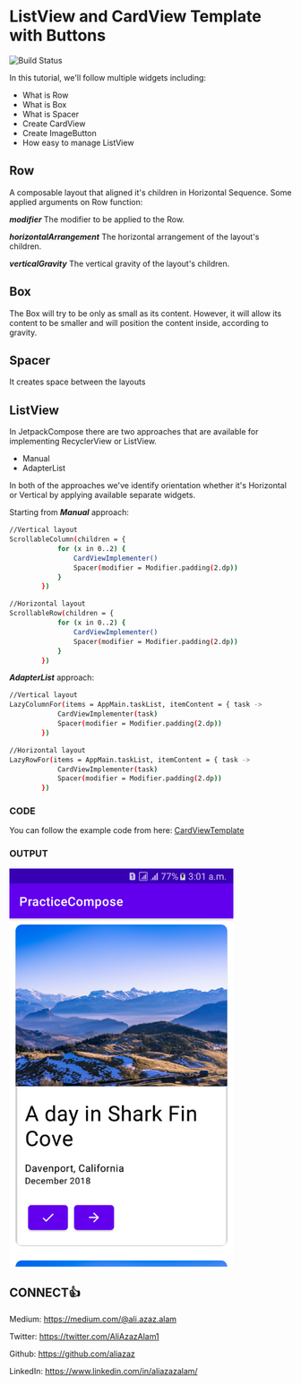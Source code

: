 # ListView and CardView Template with Buttons

![Build Status](https://travis-ci.org/joemccann/dillinger.svg?branch=master)

In this tutorial, we'll follow multiple widgets including:

* What is Row
* What is Box
* What is Spacer
* Create CardView
* Create ImageButton
* How easy to manage ListView

## Row
A composable layout that aligned it's children in Horizontal Sequence. Some applied arguments on Row function:

***modifier*** The modifier to be applied to the Row.

***horizontalArrangement*** The horizontal arrangement of the layout's children.

***verticalGravity*** The vertical gravity of the layout's children.

## Box
The Box will try to be only as small as its content. However, it will allow its content to be smaller and will position the content inside, according to gravity.

## Spacer
It creates space between the layouts

## ListView
In JetpackCompose there are two approaches that are available for implementing RecyclerView or ListView.

* Manual
* AdapterList

In both of the approaches we've identify orientation whether it's Horizontal or Vertical by applying available separate widgets.

Starting from ***Manual*** approach:

```sh
//Vertical layout
ScrollableColumn(children = {
            for (x in 0..2) {
                CardViewImplementer()
                Spacer(modifier = Modifier.padding(2.dp))
            }
        })
```

```sh
//Horizontal layout
ScrollableRow(children = {
            for (x in 0..2) {
                CardViewImplementer()
                Spacer(modifier = Modifier.padding(2.dp))
            }
        })
```

***AdapterList*** approach:

```sh
//Vertical layout
LazyColumnFor(items = AppMain.taskList, itemContent = { task ->
            CardViewImplementer(task)
            Spacer(modifier = Modifier.padding(2.dp))
        })
```

```sh
//Horizontal layout
LazyRowFor(items = AppMain.taskList, itemContent = { task ->
            CardViewImplementer(task)
            Spacer(modifier = Modifier.padding(2.dp))
        })
```

### CODE

You can follow the example code from here: [CardViewTemplate](https://github.com/AliAzaz/PracticeComposeExamples/blob/CardViewTemplate/app/src/main/java/com/example/practicecompose_examples/MainActivity.kt)

### OUTPUT
<img alt="Pic-1" src="https://github.com/AliAzaz/PracticeComposeExamples/blob/ListCardViewTemplate/pic_card.png" width="400"/>



## CONNECT👍
Medium: https://medium.com/@ali.azaz.alam

Twitter: https://twitter.com/AliAzazAlam1

Github: https://github.com/aliazaz

LinkedIn: https://www.linkedin.com/in/aliazazalam/
